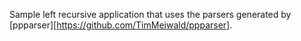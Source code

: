 Sample left recursive application that uses the parsers generated by [ppparser][https://github.com/TimMeiwald/ppparser].
